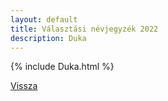```yaml
---
layout: default
title: Választási névjegyzék 2022
description: Duka
---
```


{% include Duka.html %}

[Vissza](./)